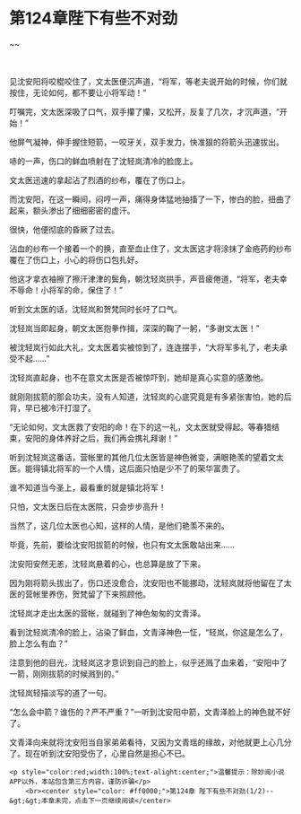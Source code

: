 # 第124章陛下有些不对劲
~~
    	    <p name="pagetop" href="javascript:void(0);" onclick="return false" style="line-height: 35px;padding: 10px;color: #333;"> </p><p>见沈安阳将咬棍咬住了，文太医便沉声道，“将军，等老夫说开始的时候，你们就按住，无论如何，都不要让小将军动！”</p><p>叮嘱完，文太医深吸了口气，双手攥了攥，又松开，反复了几次，才沉声道，“开始！”</p><p>他屏气凝神，伸手握住短箭，一咬牙关，双手发力，快准狠的将箭头迅速拔出。</p><p>哧的一声，伤口的鲜血喷射在了沈轻岚清冷的脸庞上。</p><p>文太医迅速的拿起沾了烈酒的纱布，覆在了伤口上。</p><p>而沈安阳，在这一瞬间，闷哼一声，痛得身体猛地抽搐了一下，惨白的脸，扭曲了起来，额头渗出了细细密密的虚汗。</p><p>很快，他便彻底的昏厥了过去。</p><p>沾血的纱布一个接着一个的换，直至血止住了，文太医这才将涂抹了金疮药的纱布覆在了伤口上，小心的将伤口包扎好。</p><p>他这才拿衣袖擦了擦汗津津的鬓角，朝沈轻岚拱手，声音疲倦道，“将军，老夫幸不辱命！小将军的命，保住了！”</p><p>听到文太医的话，沈轻岚和贺梵同时长吁了口气。</p><p>沈轻岚当即起身，朝文太医抱拳作揖，深深的鞠了一躬，“多谢文太医！”</p><p>被沈轻岚行如此大礼，文太医着实被惊到了，连连摆手，“大将军多礼了，老夫承受不起……”</p><p>沈轻岚直起身，也不在意文太医是否被惊吓到，她却是真心实意的感激他。</p><p>就刚刚拔箭的那会功夫，没有人知道，沈轻岚的心底究竟是有多紧张害怕，她的后背，早已被冷汗打湿了。</p><p>“无论如何，文太医救了安阳的命！在下的这一礼，文太医就受得起。等春猎结束，安阳的身体养好之后，我们再会携礼拜谢！”</p><p>听到沈轻岚这番话，营帐里的其他几位太医皆是神色微变，满眼艳羡的望着文太医。能得镇北将军的一个人情，这后面只怕是少不了的荣华富贵了。</p><p>谁不知道当今圣上，最看重的就是镇北将军！</p><p>只怕，文太医日后在太医院，只会步步高升！</p><p>当然了，这几位太医也心知，这样的人情，是他们艳羡不来的。</p><p>毕竟，先前，要给沈安阳拔箭的时候，也只有文太医敢站出来……</p><p>沈安阳安然无恙，沈轻岚悬着的心，也总算是放了下来。</p><p>因为刚将箭头拔出了，伤口还没愈合，沈安阳也不能挪动，沈轻岚就将他留在了太医的营帐里养伤，贺梵留了下来照顾他。</p><p>沈轻岚才走出太医的营帐，就碰到了神色匆匆的文青泽。</p><p>看到沈轻岚清冷的脸上，沾染了鲜血，文青泽神色一怔，“轻岚，你这是怎么了，脸上怎么有血？”</p><p>注意到他的目光，沈轻岚这才意识到自己的脸上，似乎还溅了血来着，“安阳中了一箭，刚刚拔箭的时候溅到的。”</p><p>沈轻岚轻描淡写的道了一句。</p><p>“怎么会中箭？谁伤的？严不严重？”一听到沈安阳中箭，文青泽脸上的神色就不好了。</p><p>文青泽向来就将沈安阳当自家弟弟看待，又因为文青瑶的缘故，对他就更上心几分了。现在听到沈安阳受伤了，心里自然是担心不已。</p>
    	
   	<p style="color:red;width:100%;text-alight:center;">温馨提示：除妙阅小说APP以外，本站包含第三方内容，谨防诈骗</p>
    	<br><center style="color: #ff0000;">第124章 陛下有些不对劲(1/2)--&gt;&gt;本章未完，点击下一页继续阅读</center>
    	